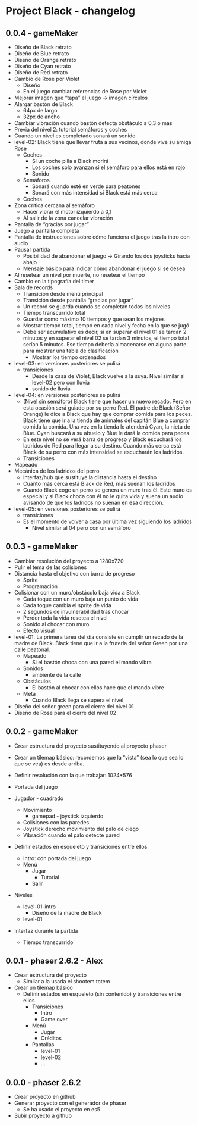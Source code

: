# Project Black - changelog

## 0.0.4 - gameMaker
+ Diseño de Black retrato
+ Diseño de Blue retrato
+ Diseño de Orange retrato
+ Diseño de Cyan retrato
+ Diseño de Red retrato
+ Cambio de Rose por Violet
  + Diseño
  + En el juego cambiar referencias de Rose por Violet
+ Mejorar imagen que “tapa” el juego → imagen círculos
+ Alargar bastón de Black
  + 64px de largo
  + 32px de ancho
+ Cambiar vibración cuando bastón detecta obstáculo a 0,3 o más
+ Previa del nivel 2: tutorial semáforos y coches
+ Cuando un nivel es completado sonará un sonido
+ level-02: Black tiene que llevar fruta a sus vecinos, donde vive su amiga Rose
  + Coches
    + Si un coche pilla a Black morirá
    + Los coches solo avanzan si el semáforo para ellos está en rojo
    + Sonido
  + Semáforos
      + Sonará cuando esté en verde para peatones
      + Sonará con más intensidad si Black está más cerca
  + Coches
+ Zona crítica cercana al semáforo
  + Hacer vibrar el motor izquierdo a 0,1
  + Al salir de la zona cancelar vibración
+ Pantalla de “gracias por jugar”
+ Juego a pantalla completa
+ Pantalla de instrucciones sobre cómo funciona el juego tras la intro con audio
+ Pausar partida
  + Posibilidad de abandonar el juego → Girando los dos joysticks hacia abajo
  + Mensaje básico para indicar cómo abandonar el juego si se desea
+ Al resetear un nivel por muerte, no resetear el tiempo
+ Cambio en la tipografía del timer
+ Sala de records
  + Transición desde menú principal
  + Transición desde pantalla “gracias por jugar”
  + Un record se guarda cuando se completan todos los niveles
  + Tiempo transcurrido total
  + Guardar como máximo 10 tiempos y que sean los mejores
  + Mostrar tiempo total, tiempo en cada nivel y fecha en la que se jugó
  + Debe ser acumulativo es decir, si en superar el nivel 01 se tardan 2 minutos y en superar el nivel 02 se tardan 3 minutos, el tiempo total serían 5 minutos. Ese tiempo debería almacenarse en alguna parte para mostrar una tabla de clasificación
    + Mostrar los tiempo ordenados
+ level-03: en versiones posteriores se pulirá
  + transiciones
    + Desde la casa de Violet, Black vuelve a la suya. Nivel similar al level-02 pero con lluvia
    + sonido de lluvia
+ level-04: en versiones posteriores se pulirá
  + (Nivel sin semáforo) Black tiene que hacer un nuevo recado. Pero en esta ocasión será guiado por su perro Red. El padre de Black (Señor Orange) le dice a Black que hay que comprar comida para los peces. Black tiene que ir a la tienda de animales del capitán Blue a comprar comida la comida. Una vez en la tienda le atenderá Cyan, la nieta de Blue. Cyan buscará a su abuelo y Blue le dará la comida para peces.
  + En este nivel no se verá barra de progreso y Black escuchará los ladridos de Red para llegar a su destino. Cuando más cerca está Black de su perro con más intensidad se escucharán los ladridos.
  + Transiciones
+ Mapeado
+ Mecánica de los ladridos del perro
  + interfaz/hub que sustituye la distancia hasta el destino
  + Cuanto más cerca está Black de Red, más suenan los ladridos
  + Cuando Black coge un perro se genera un muro tras él. Este muro es especial y si Black choca con él no le quita vida y suena un audio avisando de que los ladridos no suenan en esa dirección.
+ level-05: en versiones posteriores se pulirá
  + transiciones
  + Es el momento de volver a casa por última vez siguiendo los ladridos
    + Nivel similar al 04 pero con un semáforo

## 0.0.3 - gameMaker

+ Cambiar resolución del proyecto a 1280x720
+ Pulir el tema de las colisiones
+ Distancia hasta el objetivo con barra de progreso
  + Sprite
  + Programación
+ Colisionar con un muro/obstáculo baja vida a Black
  + Cada toque con un muro baja un punto de vida
  + Cada toque cambia el sprite de vida
  + 2 segundos de invulnerabilidad tras chocar
  + Perder toda la vida resetea el nivel
  + Sonido al chocar con muro
  + Efecto visual
+ level-01: La primera tarea del día consiste en cumplir un recado de la madre de Black. Black tiene que ir a la frutería del señor Green por una calle peatonal.
  + Mapeado
    + Si el bastón choca con una pared el mando vibra
  + Sonidos
    + ambiente de la calle
  + Obstáculos
    + El bastón al chocar con ellos hace que el mando vibre
  + Meta
    + Cuando Black llega se supera el nivel
+ Diseño del señor green para el cierre del nivel 01
+ Diseño de Rose para el cierre del nivel 02

## 0.0.2 - gameMaker

+ Crear estructura del proyecto sustituyendo al proyecto phaser
+ Crear un tilemap básico: recordemos que la “vista” (sea lo que sea lo que se vea) es desde arriba.
+ Definir resolución con la que trabajar: 1024*576
+ Portada del juego
+ Jugador - cuadrado
  + Movimiento
    + gamepad - joystick izquierdo
  + Colisiones con las paredes
  + Joystick derecho movimiento del palo de ciego
  + Vibración cuando el palo detecte pared

+ Definir estados en esqueleto y transiciones entre ellos
  + Intro: con portada del juego
  + Menú
    + Jugar
      + Tutorial
    + Salir
+ Niveles
  + level-01-intro
    + Diseño de la madre de Black
  + level-01
+ Interfaz durante la partida
  + Tiempo transcurrido

## 0.0.1 - phaser 2.6.2 - Alex
+ Crear estructura del proyecto
  + Similar a la usada el shootem totem
+ Crear un tilemap básico
  + Definir estados en esqueleto (sin contenido) y
  transiciones entre ellos
    + Transiciones
      + Intro
      + Game over
    + Menú
      + Jugar
      + Créditos
    + Pantallas
      + level-01
      + level-02
      + …

## 0.0.0 - phaser 2.6.2
+ Crear proyecto en github
+ Generar proyecto con el generador de phaser
  + Se ha usado el proyecto en es5
+ Subir proyecto a github

